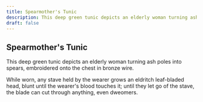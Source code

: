 ```yaml
---
title: Spearmother's Tunic
description: This deep green tunic depicts an elderly woman turning ash poles into spears, embroidered onto the chest in bronze wire....
draft: false
---
```


## Spearmother's Tunic

This deep green tunic depicts an elderly woman turning ash poles into spears, embroidered onto the chest in bronze wire.

While worn, any stave held by the wearer grows an eldritch leaf-bladed head, blunt until the wearer's blood touches it; until they let go of the stave, the blade can cut through anything, even dweomers.
